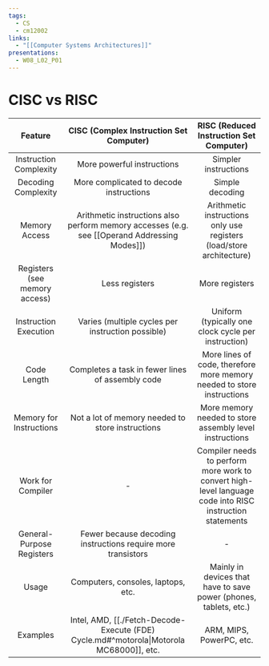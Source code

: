 ```yaml
---
tags:
  - CS
  - cm12002
links:
  - "[[Computer Systems Architectures]]"
presentations:
  - W08_L02_P01
---
```

# CISC vs RISC
| Feature                       | CISC (Complex Instruction Set Computer)                                            | RISC (Reduced Instruction Set Computer)                                              |
|:-------------------------------:|:--------------------------------------------------:|:---------------------------------------------------:|
| Instruction Complexity        | More powerful instructions                       | Simpler instructions                              |
| Decoding Complexity           | More complicated to decode instructions          | Simple decoding                                   |
| Memory Access                 | Arithmetic instructions also perform memory accesses (e.g. see [[Operand Addressing Modes]]) | Arithmetic instructions only use registers (load/store architecture) |
| Registers (see memory access) | Less registers                                    | More registers                                    |
| Instruction Execution         | Varies (multiple cycles per instruction possible) | Uniform (typically one clock cycle per instruction) |
| Code Length                   | Completes a task in fewer lines of assembly code | More lines of code, therefore more memory needed to store instructions |
| Memory for Instructions       | Not a lot of memory needed to store instructions | More memory needed to store assembly level instructions |
| Work for Compiler             | -                                                | Compiler needs to perform more work to convert high-level language code into RISC instruction statements |
| General-Purpose Registers     | Fewer because decoding instructions require more transistors | -                                                 |
| Usage                         | Computers, consoles, laptops, etc.                | Mainly in devices that have to save power (phones, tablets, etc.)
| Examples | Intel, AMD, [[./Fetch-Decode-Execute (FDE) Cycle.md#^motorola\|Motorola MC68000]], etc. | ARM, MIPS, PowerPC, etc.
